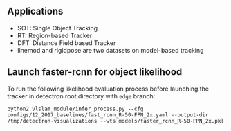 ## Applications

- SOT: Single Object Tracking
- RT: Region-based Tracker
- DFT: Distance Field based Tracker
- linemod and rigidpose are two datasets on model-based tracking



## Launch faster-rcnn for object likelihood
To run the following likelihood evaluation process before launching the tracker in detectron root directory with `edge` branch:

```
python2 vlslam_module/infer_process.py --cfg configs/12_2017_baselines/fast_rcnn_R-50-FPN_2x.yaml --output-dir /tmp/detectron-visualizations --wts models/faster_rcnn_R-50-FPN_2x.pkl
```